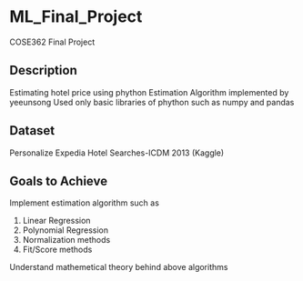 # ML_Final_Project
COSE362 Final Project 


## Description
Estimating hotel price using phython
Estimation Algorithm implemented by yeeunsong
Used only basic libraries of phython such as numpy and pandas


## Dataset
Personalize Expedia Hotel Searches-ICDM 2013 (Kaggle)


## Goals to Achieve
Implement estimation algorithm such as
  1. Linear Regression
  2. Polynomial Regression
  3. Normalization methods
  4. Fit/Score methods
  
Understand mathemetical theory behind above algorithms
